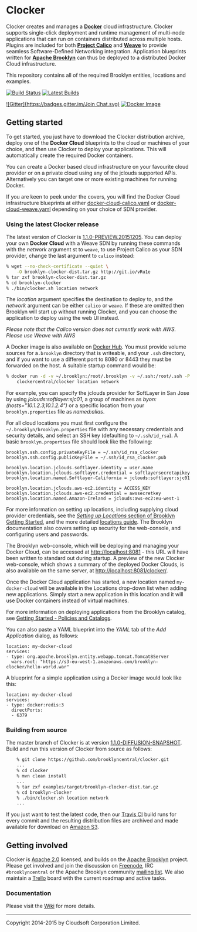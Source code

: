 Clocker
=======

Clocker creates and manages a **[Docker](http://docker.io/)** cloud infrastructure. Clocker supports
single-click deployment and runtime management of multi-node applications that can run on
containers distributed across multiple hosts. Plugins are included for both
**[Project Calico](https://github.com/Metaswitch/calico-docker/)** and **[Weave](https://github.com/weaveworks/weave/)**
to provide seamless Software-Defined Networking integration. Application blueprints written for
**[Apache Brooklyn](https://brooklyn.incubator.apache.org/)** can thus be deployed to a distributed
Docker Cloud infrastructure.

This repository contains all of the required Brooklyn entities, locations and examples.

[![Build Status](https://api.travis-ci.org/brooklyncentral/clocker.svg?branch=master)](https://travis-ci.org/brooklyncentral/clocker)
[![Latest Builds](http://img.shields.io/badge/version-1.1.0--SNAPSHOT-blue.svg?style=flat)](http://clocker-latest.s3-website-eu-west-1.amazonaws.com/) 
<!--- CLOCKER_VERSION_ESCAPED master --->
[![Gitter](https://badges.gitter.im/Join Chat.svg)](https://gitter.im/brooklyncentral/clocker)
[![Docker Image](https://badge.imagelayers.io/clockercentral/clocker:latest.svg)](https://imagelayers.io/?images=clockercentral/clocker:latest) 
<!--- CLOCKER_VERSION release --->

## Getting started

To get started, you just have to download the Clocker distribution archive, deploy one of the
**Docker Cloud** blueprints to the cloud or machines of your choice, and then use Clocker to
deploy your applications. This will automatically create the required Docker containers.

You can create a Docker based cloud infrastructure on your favourite cloud provider or on a 
private cloud using any of the jclouds supported APIs. Alternatively you can target one or 
more existing machines for running Docker.

If you are keen to peek under the covers, you will find the Docker Cloud infrastructure
blueprints at either
[docker-cloud-calico.yaml](https://raw.githubusercontent.com/brooklyncentral/clocker/master/examples/src/main/assembly/files/blueprints/docker-cloud-calico.yaml)
or
[docker-cloud-weave.yaml](https://raw.githubusercontent.com/brooklyncentral/clocker/master/examples/src/main/assembly/files/blueprints/docker-cloud-weave.yaml)
depending on your choice of SDN provider. 

### Using the latest Clocker release

<!-- CLOCKER_VERSION_BELOW release -->
The latest version of Clocker is [1.1.0-PREVIEW.20151205](https://github.com/brooklyncentral/clocker/releases/tag/v1.1.0-PREVIEW.20151205).
You can deploy your own **Docker Cloud** with a Weave SDN by running these commands with the _network_ argument
st to `weave`, to use Project Calico as your SDN provider, change the last argument to `calico` instead:
```Bash
% wget --no-check-certificate --quiet \
    -O brooklyn-clocker-dist.tar.gz http://git.io/vRu1e
% tar zxf brooklyn-clocker-dist.tar.gz
% cd brooklyn-clocker
% ./bin/clocker.sh location network
```
The _location_ argument specifies the destination to deploy to, and the _network_ argument can be either `calico` or `weave`. If these are omitted then
Brooklyn will start up without running Clocker, and you can choose the application to deploy using the web UI instead.

*Please note that the Calico version does not currently work with AWS. Please use Weave with AWS*

A Docker image is also available on [Docker Hub](https://hub.docker.com/r/clockercentral/clocker/). You must provide volume sources for a`.brooklyn`
directory that is writeable, and your `.ssh` directory, and if you want to use a different port to 8080 or 8443 they must be forwarded on the host.
A suitable startup command would be:

```Bash
% docker run -d -v ~/.brooklyn:/root/.brooklyn -v ~/.ssh:/root/.ssh -P \
    clockercentral/clocker location network
```
For example, you can specify the jclouds provider for SoftLayer in San Jose by using
_jclouds:softlayer:sjc01_, a group of machines as _byon:(hosts="10.1.2.3,10.1.2.4")_ or a specific
location from your `brooklyn.properties` file as _named:alias_.

For all cloud locations you must first configure the `~/.brooklyn/brooklyn.properties` file with any
necessary credentials and security details, and select an SSH key (defaulting to `~/.ssh/id_rsa`).
A basic `brooklyn.properties` file should look like the following:

```properties
brooklyn.ssh.config.privateKeyFile = ~/.ssh/id_rsa_clocker
brooklyn.ssh.config.publicKeyFile = ~/.ssh/id_rsa_clocker.pub

brooklyn.location.jclouds.softlayer.identity = user.name
brooklyn.location.jclouds.softlayer.credential = softlayersecretapikey
brooklyn.location.named.Softlayer-California = jclouds:softlayer:sjc01

brooklyn.location.jclouds.aws-ec2.identity = ACCESS_KEY
brooklyn.location.jclouds.aws-ec2.credential = awssecretkey
brooklyn.location.named.Amazon-Ireland = jclouds:aws-ec2:eu-west-1
```

For more information on setting up locations, including supplying cloud provider credentials, see the
[_Setting up Locations_ section of Brooklyn Getting Started](https://brooklyn.incubator.apache.org/quickstart/#configuring-a-location),
and the more detailed [locations guide](https://brooklyn.incubator.apache.org/v/0.9.0-DIFFUSION-SNAPSHOT/use/guide/locations/index.html).<!-- BROOKLYN_VERSION -->
The Brooklyn documentation also covers setting up security for the web-console, and configuring users
and passwords.

The Brooklyn web-console, which will be deploying and managing your Docker Cloud, can be accessed at 
[http://localhost:8081](http://localhost:8081) - this URL will have been written to standard out during startup.
A preview of the new Clocker web-console, which shows a summary of the deployed Docker Clouds, is also available on the
same server, at [http://localhost:8081/clocker/](http://localhost:8081/clocker/).

Once the Docker Cloud application has started, a new location named `my-docker-cloud` will be
available in the Locations drop-down list when adding new applications. Simply start a new application in this location
and it will use Docker containers instead of virtual machines.

For more information on deploying applications from the Brooklyn catalog, see
[Getting Started - Policies and Catalogs](https://brooklyn.incubator.apache.org/quickstart/policies-and-catalogs.html).

You can also paste a YAML blueprint into the _YAML_ tab of the _Add Application_ dialog, as follows:
```JS
location: my-docker-cloud
services:
- type: org.apache.brooklyn.entity.webapp.tomcat.Tomcat8Server
  wars.root: "https://s3-eu-west-1.amazonaws.com/brooklyn-clocker/hello-world.war"
```

A blueprint for a simple application using a Docker image would look like this:
```JS
location: my-docker-cloud
services:
- type: docker:redis:3
  directPorts:
  - 6379
```

### Building from source

<!-- CLOCKER_VERSION_BELOW master -->
The master branch of Clocker is at version [1.1.0-DIFFUSION-SNAPSHOT](http://github.com/brooklyncentral/clocker/).
Build and run this version of Clocker from source as follows:

```Bash
    % git clone https://github.com/brooklyncentral/clocker.git
    ...
    % cd clocker
    % mvn clean install
    ...
    % tar zxf examples/target/brooklyn-clocker-dist.tar.gz
    % cd brooklyn-clocker
    % ./bin/clocker.sh location network
    ...
```

If you just want to test the latest code, then our [Travis CI](https://travis-ci.org/brooklyncentral/clocker)
build runs for every commit and the resulting distribution files are archived and made available for
download on [Amazon S3](http://clocker-latest.s3-website-eu-west-1.amazonaws.com/).

## Getting involved

Clocker is [Apache 2.0](http://www.apache.org/licenses/LICENSE-2.0) licensed, and builds on  the
[Apache Brooklyn](http://brooklyn.incubator.apache.org/) project. Please get involved and join the 
discussion on [Freenode](http://freenode.net/), IRC `#brooklyncentral` or the Apache Brooklyn 
community [mailing list](https://brooklyn.incubator.apache.org/community/). We also maintain a
[Trello](https://trello.com/b/lhS7ltyi/clocker) board with the current roadmap and active tasks.

### Documentation

Please visit the [Wiki](https://github.com/brooklyncentral/clocker/wiki) for more details.

----
Copyright 2014-2015 by Cloudsoft Corporation Limited.
